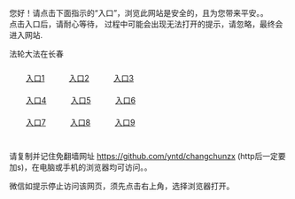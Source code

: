 您好！请点击下面指示的“入口”，浏览此网站是安全的，且为您带来平安。。 <br/>
点击入口后，请耐心等待， 过程中可能会出现无法打开的提示，请忽略，最终会进入网站. </br>

法轮大法在长春<br/>
<div style="padding:10px"><a style="margin:20px" target="_blank" href="https://dqaxysoyb7xyl.cloudfront.net/2Qpsp?mjxthnfw" id="ccLink1" rel="nofollow">入口1</a> <a target="_blank" style="margin:20px" href="https://d2v1uka0qi642e.cloudfront.net/2Qpsp?epxeojig" id="ccLink2" rel="nofollow">入口2</a> <a style="margin:20px" target="_blank" href="https://d1n0rkhe0h37ic.cloudfront.net/2Qpsp?vnqmdkea" id="ccLink3" rel="nofollow">入口3</a></div>

<div style="padding:10px" ><a style="margin:20px" target="_blank" href="https://dqaxysoyb7xyl.cloudfront.net/2Qpsp?mjxthnfw" id="ccLink4" rel="nofollow">入口4</a> <a style="margin:20px" href="https://d2v1uka0qi642e.cloudfront.net/2Qpsp?epxeojig" target="_blank" id="ccLink5" rel="nofollow">入口5</a> <a style="margin:20px" href="https://d1n0rkhe0h37ic.cloudfront.net/2Qpsp?vnqmdkea" target="_blank" id="ccLink6" rel="nofollow">入口6</a></div>

<div style="padding:10px"><a style="margin:20px" target="_blank" href="https://dqaxysoyb7xyl.cloudfront.net/2Qpsp?mjxthnfw" id="ccLink7" rel="nofollow">入口7</a> <a style="margin:20px" href="https://d2v1uka0qi642e.cloudfront.net/2Qpsp?epxeojig" target="_blank" id="ccLink8" rel="nofollow">入口8</a> <a style="margin:20px" target="_blank" href="https://d1n0rkhe0h37ic.cloudfront.net/2Qpsp?vnqmdkea" id="ccLink9" rel="nofollow">入口9</a></div>

<br/>



请复制并记住免翻墙网址 https://github.com/yntd/changchunzx (http后一定要加s)，在电脑或手机的浏览器均可访问。。<br/>

微信如提示停止访问该网页，须先点击右上角，选择浏览器打开。
